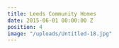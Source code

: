```yaml
---
title: Leeds Community Homes
date: 2015-06-01 00:00:00 Z
position: 4
image: "/uploads/Untitled-18.jpg"
---
```


